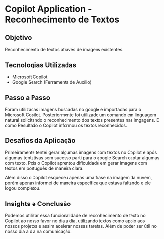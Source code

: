 # Copilot Application - Reconhecimento de Textos

## Objetivo

Reconhecimento de textos através de imagens existentes.

## Tecnologias Utilizadas

* Microsoft Copilot
* Google Search (Ferramenta de Auxílio)

## Passo a Passo

Foram utilizadas imagens buscadas no google e importadas para o Microsoft Copilot. Posteriormente foi utilizado um comando em linguagem natural solicitando o reconhecimento dos textos presentes nas imgagens. E como Resultado o Copilot informou os textos reconhecidos.

## Desafios da Aplicação

Primeiramente tentei gerar algumas imagens com textos no Copilot e após algumas tentativas sem sucesso parti para o google Search captar algumas com texto. Pois o Copilot aprentou dificuldade em gerar imagens com textos em português de maneira clara.

Além disso o Copilot esqueceu apenas uma frase na imagem da nuvem, porém apenas informei de maneira específica que estava faltando e ele logou completou.

## Insights e Conclusão

Podemos utilizar essa funcionalidade de reconhecimento de texto no Copilot ao nosso favor no dia a dia, utilizando textos como apoio aos nossos projetos e assim acelerar nossas tarefas. Além de poder ser útil no nosso dia a dia na comunicação.
